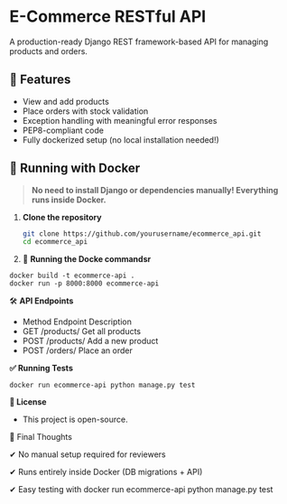 # E-Commerce RESTful API

A production-ready Django REST framework-based API for managing products and orders.

## 🚀 Features
- View and add products
- Place orders with stock validation
- Exception handling with meaningful error responses
- PEP8-compliant code
- Fully dockerized setup (no local installation needed!)

## 🐳 Running with Docker
> **No need to install Django or dependencies manually! Everything runs inside Docker.**

1. **Clone the repository**
   ```sh
   git clone https://github.com/yourusername/ecommerce_api.git
   cd ecommerce_api
   ```

2. 🐳 **Running the Docke commandsr**
```
docker build -t ecommerce-api .
docker run -p 8000:8000 ecommerce-api
```

🛠 **API Endpoints**
- Method    Endpoint          Description
- GET       /products/        Get all products
- POST      /products/        Add a new product
- POST      /orders/          Place an order


**✅ Running Tests**
```
docker run ecommerce-api python manage.py test
```

**📝 License**
- This project is open-source.

🔹 Final Thoughts

✔ No manual setup required for reviewers

✔ Runs entirely inside Docker (DB migrations + API)

✔ Easy testing with docker run ecommerce-api python manage.py test
